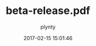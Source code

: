 ---
date: 2017-02-15 15:01:46
title: beta-release.pdf
image: "/uploads/plynty_logo_green.png"
asset: "/uploads/beta-pressrelease.pdf"
author: plynty
---